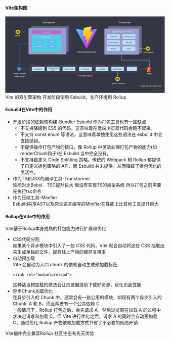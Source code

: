 <!--
 * @Author: sbaoz xiaojz821@hotmail.com
 * @Date: 2022-07-15 12:05:57
 * @LastEditors: sbaoz xiaojz821@hotmail.com
 * @LastEditTime: 2022-07-15 17:39:17
 * @FilePath: \interview_knowledge\interview\Engineering_knowledge\学习笔记\深入浅出Vite\笔记\08.Vite的架构.md
 * @Description: 这是默认设置,请设置`customMade`, 打开koroFileHeader查看配置 进行设置: https://github.com/OBKoro1/koro1FileHeader/wiki/%E9%85%8D%E7%BD%AE
-->
#### Vite架构图
![Vite架构图](./imgs/Vite架构图.png)
Vite 的双引擎架构 开发阶段使用 Esbuild，生产环境用 Rollup  

#### Esbuild在Vite中的作用
- 开发阶段的依赖预构建-Bundler
  Esbuild 作为打包工具也有一些缺点  
  - 不支持降级到 ES5 的代码。这意味着在低端浏览器代码会跑不起来。
  - 不支持 const enum 等语法。这意味着单独使用这些语法在 esbuild 中会直接抛错。
  - 不提供操作打包产物的接口，像 Rollup 中灵活处理打包产物的能力(如renderChunk钩子)在 Esbuild 当中完全没有。
  - 不支持自定义 Code Splitting 策略。传统的 Webpack 和 Rollup 都提供了自定义拆包策略的 API，而 Esbuild 并未提供，从而降级了拆包优化的灵活性。
- 作为TS和JSX的编译工具-Transformer  
  性能对比Babel、TSC提升巨大 但没有实现TS的类型系统 所以打包之前需要先执行tsc命令
- 作为压缩工具-Minifier  
  Esbuild共享AST以及原生语言编写的Minifier在性能上比其他工具提升巨大

#### Rollup在Vite中的作用
Vite基于Rollup本身成熟的打包能力进行扩展和优化  
- CSS代码分割  
  如果某个异步模块中引入了一些 CSS 代码，Vite 就会自动将这些 CSS 抽取出来生成单独的文件，提高线上产物的缓存复用率
- 自动预加载  
  Vite 会自动为入口 chunk 的依赖自动生成预加载标签
  ```
  <link rel="moduelpreload">
  ```
  这种适当预加载的做法会让浏览器提前下载好资源，优化页面性能
- 异步Chunk加载优化  
  在异步引入的 Chunk 中，通常会有一些公用的模块，如现有两个异步引入的 Chunk: A 和 B，而且两者有一个公共依赖 C  
  一般情况下，Rollup 打包之后，会先请求 A，然后浏览器在加载 A 的过程中才决定请求和加载 C，但 Vite 进行优化之后，请求 A 的同时会自动预加载 C，通过优化 Rollup 产物依赖加载方式节省了不必要的网络开销

Vite插件完全兼容Rollup 社区生态有先天优势
